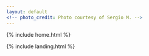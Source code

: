 ```yaml
---
layout: default
<!-- photo_credit: Photo courtesy of Sergio M. -->
---
```

{% include home.html %}

{% include landing.html %}

<!-- {% include poem.html %} -->

<!-- {% include event_splash.html %} -->

<!-- {% include media_splash.html %} -->
